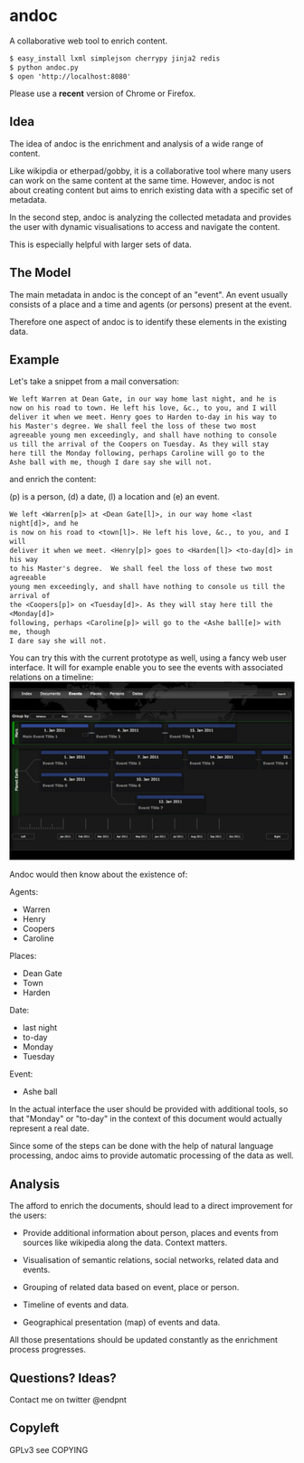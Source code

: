# andoc #

A collaborative web tool to enrich content.

    $ easy_install lxml simplejson cherrypy jinja2 redis
    $ python andoc.py
    $ open 'http://localhost:8080'

Please use a **recent** version of Chrome or Firefox.

## Idea ##

The idea of andoc is the enrichment and analysis of a wide range of content.

Like wikipdia or etherpad/gobby, it is a collaborative tool where many users
can work on the same content at the same time. However, andoc is not about
creating content but aims to enrich existing data with a specific set of metadata.

In the second step, andoc is analyzing the collected metadata and provides
the user with dynamic visualisations to access and navigate the content.

This is especially helpful with larger sets of data.

## The Model ##

The main metadata in andoc is the concept of an "event". An event usually 
consists of a place and a time and agents (or persons) present at the
event.

Therefore one aspect of andoc is to identify these elements in the existing 
data.

## Example ##

Let's take a snippet from a mail conversation:

    We left Warren at Dean Gate, in our way home last night, and he is
    now on his road to town. He left his love, &c., to you, and I will
    deliver it when we meet. Henry goes to Harden to-day in his way to
    his Master's degree. We shall feel the loss of these two most
    agreeable young men exceedingly, and shall have nothing to console
    us till the arrival of the Coopers on Tuesday. As they will stay
    here till the Monday following, perhaps Caroline will go to the
    Ashe ball with me, though I dare say she will not.

and enrich the content:

(p) is a person, (d) a date, (l) a location and (e) an event.

    We left <Warren[p]> at <Dean Gate[l]>, in our way home <last night[d]>, and he
    is now on his road to <town[l]>. He left his love, &c., to you, and I will
    deliver it when we meet. <Henry[p]> goes to <Harden[l]> <to-day[d]> in his way
    to his Master's degree.  We shall feel the loss of these two most agreeable
    young men exceedingly, and shall have nothing to console us till the arrival of
    the <Coopers[p]> on <Tuesday[d]>. As they will stay here till the <Monday[d]>
    following, perhaps <Caroline[p]> will go to the <Ashe ball[e]> with me, though
    I dare say she will not.

You can try this with the current prototype as well, using a fancy web user interface.
It will for example enable you to see the events with associated relations on a timeline:
![event timeline](https://github.com/endpnt/andoc/raw/master/data/event-timeline.jpg "enriched event timeline preview")

Andoc would then know about the existence of:

Agents:

* Warren
* Henry
* Coopers
* Caroline

Places:

* Dean Gate
* Town
* Harden

Date:

* last night
* to-day
* Monday
* Tuesday

Event:

* Ashe ball

In the actual interface the user should be provided with additional tools,
so that "Monday" or "to-day" in the context of this document would actually
represent a real date.

Since some of the steps can be done with the help of natural language
processing, andoc aims to provide automatic processing of the data as well.

## Analysis ##

The afford to enrich the documents, should lead to a direct improvement 
for the users:

* Provide additional information about person, places and events
  from sources like wikipedia along the data. Context matters.

* Visualisation of semantic relations, social networks, related data
  and events.

* Grouping of related data based on event, place or person.

* Timeline of events and data.

* Geographical presentation (map) of events and data.

All those presentations should be updated constantly as the enrichment process
progresses.

## Questions? Ideas? ##

Contact me on twitter @endpnt


## Copyleft ##

GPLv3 see COPYING
